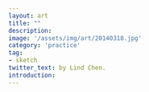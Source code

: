 ```yaml
---
layout: art
title: ""
description: 
image: '/assets/img/art/20140318.jpg'
category: 'practice'
tag:
- sketch
twitter_text: by Lind Chen. 
introduction: 
---
```



